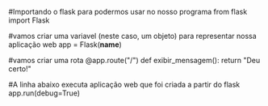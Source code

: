#Importando o flask para podermos usar no nosso programa
from flask import Flask

#vamos criar uma variavel (neste caso, um objeto) para representar nossa aplicação web
app = Flask(__name__)

#vamos criar uma rota
@app.route("/")
def exibir_mensagem():
    return "Deu certo!"

#A linha abaixo executa aplicação web que foi criada a partir do flask 
app.run(debug=True)
